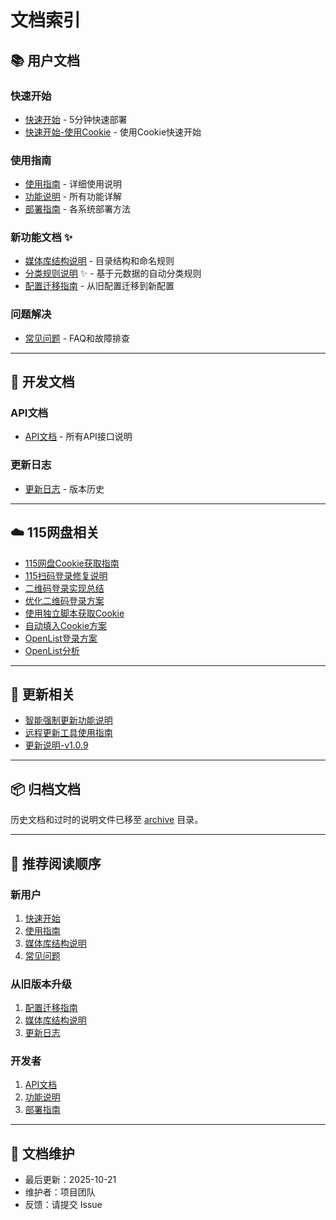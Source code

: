 # 文档索引

## 📚 用户文档

### 快速开始
- [快速开始](./快速开始.md) - 5分钟快速部署
- [快速开始-使用Cookie](./快速开始-使用Cookie.md) - 使用Cookie快速开始

### 使用指南
- [使用指南](./使用指南.md) - 详细使用说明
- [功能说明](./功能说明.md) - 所有功能详解
- [部署指南](./部署指南.md) - 各系统部署方法

### 新功能文档 ✨
- [媒体库结构说明](./媒体库结构说明.md) - 目录结构和命名规则
- [分类规则说明](./分类规则说明.md) ✨ - 基于元数据的自动分类规则
- [配置迁移指南](./配置迁移指南.md) - 从旧配置迁移到新配置

### 问题解决
- [常见问题](./常见问题.md) - FAQ和故障排查

---

## 🔧 开发文档

### API文档
- [API文档](./API文档.md) - 所有API接口说明

### 更新日志
- [更新日志](./更新日志.md) - 版本历史

---

## ☁️ 115网盘相关

- [115网盘Cookie获取指南](./115网盘/115网盘Cookie获取指南.md)
- [115扫码登录修复说明](./115网盘/115扫码登录修复说明.md)
- [二维码登录实现总结](./115网盘/二维码登录实现总结.md)
- [优化二维码登录方案](./115网盘/优化二维码登录方案.md)
- [使用独立脚本获取Cookie](./115网盘/使用独立脚本获取Cookie.md)
- [自动填入Cookie方案](./115网盘/自动填入Cookie方案.md)
- [OpenList登录方案](./115网盘/OpenList登录方案.md)
- [OpenList分析](./115网盘/OpenList分析.md)

---

## 🔄 更新相关

- [智能强制更新功能说明](./更新相关/智能强制更新功能说明.md)
- [远程更新工具使用指南](./更新相关/远程更新工具使用指南.md)
- [更新说明-v1.0.9](./更新相关/更新说明-v1.0.9.md)

---

## 📦 归档文档

历史文档和过时的说明文件已移至 [archive](./archive/) 目录。

---

## 🎯 推荐阅读顺序

### 新用户
1. [快速开始](./快速开始.md)
2. [使用指南](./使用指南.md)
3. [媒体库结构说明](./媒体库结构说明.md)
4. [常见问题](./常见问题.md)

### 从旧版本升级
1. [配置迁移指南](./配置迁移指南.md)
2. [媒体库结构说明](./媒体库结构说明.md)
3. [更新日志](./更新日志.md)

### 开发者
1. [API文档](./API文档.md)
2. [功能说明](./功能说明.md)
3. [部署指南](./部署指南.md)

---

## 📝 文档维护

- 最后更新：2025-10-21
- 维护者：项目团队
- 反馈：请提交 Issue
